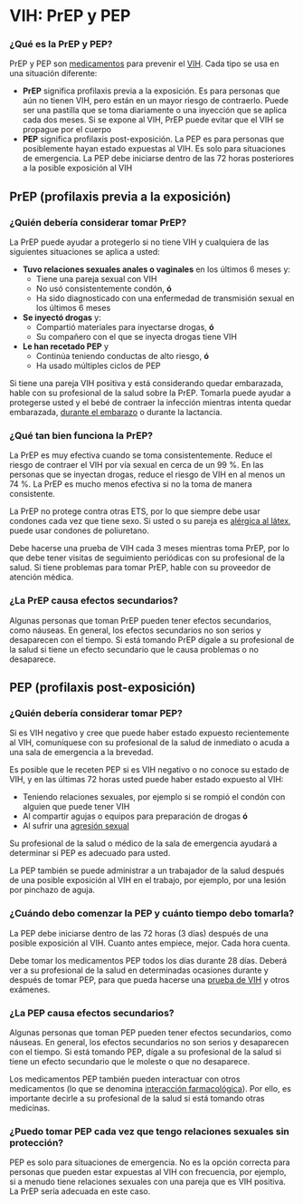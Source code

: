VIH: PrEP y PEP
===============


### ¿Qué es la PrEP y PEP?


PrEP y PEP son [medicamentos](https://medlineplus.gov/spanish/hivmedicines.html) para prevenir el [VIH](https://medlineplus.gov/spanish/hiv.html). Cada tipo se usa en una situación diferente:

* **PrEP** significa profilaxis previa a la exposición. Es para personas que aún no tienen VIH, pero están en un mayor riesgo de contraerlo. Puede ser una pastilla que se toma diariamente o una inyección que se aplica cada dos meses. Si se expone al VIH, PrEP puede evitar que el VIH se propague por el cuerpo
* **PEP** significa profilaxis post-exposición. La PEP es para personas que posiblemente hayan estado expuestas al VIH. Es solo para situaciones de emergencia. La PEP debe iniciarse dentro de las 72 horas posteriores a la posible exposición al VIH


PrEP (profilaxis previa a la exposición)
----------------------------------------


### ¿Quién debería considerar tomar PrEP?


La PrEP puede ayudar a protegerlo si no tiene VIH y cualquiera de las siguientes situaciones se aplica a usted:


* **Tuvo relaciones sexuales anales o vaginales** en los últimos 6 meses y:
	+ Tiene una pareja sexual con VIH
	+ No usó consistentemente condón, **ó**
	+ Ha sido diagnosticado con una enfermedad de transmisión sexual en los últimos 6 meses
* **Se inyectó drogas** y:
	+ Compartió materiales para inyectarse drogas, **ó**
	+ Su compañero con el que se inyecta drogas tiene VIH
* **Le han recetado PEP** y
	+ Continúa teniendo conductas de alto riesgo, **ó**
	+ Ha usado múltiples ciclos de PEP


Si tiene una pareja VIH positiva y está considerando quedar embarazada, hable con su profesional de la salud sobre la PrEP. Tomarla puede ayudar a protegerse usted y el bebé de contraer la infección mientras intenta quedar embarazada, [durante el embarazo](https://medlineplus.gov/spanish/hivandpregnancy.html) o durante la lactancia.


### ¿Qué tan bien funciona la PrEP?


La PrEP es muy efectiva cuando se toma consistentemente. Reduce el riesgo de contraer el VIH por vía sexual en cerca de un 99 %. En las personas que se inyectan drogas, reduce el riesgo de VIH en al menos un 74 %. La PrEP es mucho menos efectiva si no la toma de manera consistente.


La PrEP no protege contra otras ETS, por lo que siempre debe usar condones cada vez que tiene sexo. Si usted o su pareja es [alérgica al látex](https://medlineplus.gov/spanish/latexallergy.html), puede usar condones de poliuretano.


Debe hacerse una prueba de VIH cada 3 meses mientras toma PrEP, por lo que debe tener visitas de seguimiento periódicas con su profesional de la salud. Si tiene problemas para tomar PrEP, hable con su proveedor de atención médica.


### ¿La PrEP causa efectos secundarios?


Algunas personas que toman PrEP pueden tener efectos secundarios, como náuseas. En general, los efectos secundarios no son serios y desaparecen con el tiempo. Si está tomando PrEP dígale a su profesional de la salud si tiene un efecto secundario que le causa problemas o no desaparece.


PEP (profilaxis post-exposición)
--------------------------------


### ¿Quién debería considerar tomar PEP?


Si es VIH negativo y cree que puede haber estado expuesto recientemente al VIH, comuníquese con su profesional de la salud de inmediato o acuda a una sala de emergencia a la brevedad.


Es posible que le receten PEP si es VIH negativo o no conoce su estado de VIH, y en las últimas 72 horas usted puede haber estado expuesto al VIH:


* Teniendo relaciones sexuales, por ejemplo si se rompió el condón con alguien que puede tener VIH
* Al compartir agujas o equipos para preparación de drogas **ó**
* Al sufrir una [agresión sexual](https://medlineplus.gov/spanish/sexualassault.html)


Su profesional de la salud o médico de la sala de emergencia ayudará a determinar si PEP es adecuado para usted.


La PEP también se puede administrar a un trabajador de la salud después de una posible exposición al VIH en el trabajo, por ejemplo, por una lesión por pinchazo de aguja.


### ¿Cuándo debo comenzar la PEP y cuánto tiempo debo tomarla?


La PEP debe iniciarse dentro de las 72 horas (3 días) después de una posible exposición al VIH. Cuanto antes empiece, mejor. Cada hora cuenta.


Debe tomar los medicamentos PEP todos los días durante 28 días. Deberá ver a su profesional de la salud en determinadas ocasiones durante y después de tomar PEP, para que pueda hacerse una [prueba de VIH](https://medlineplus.gov/spanish/pruebas-de-laboratorio/prueba-de-vih/) y otros exámenes.


### ¿La PEP causa efectos secundarios?


Algunas personas que toman PEP pueden tener efectos secundarios, como náuseas. En general, los efectos secundarios no son serios y desaparecen con el tiempo. Si está tomando PEP, dígale a su profesional de la salud si tiene un efecto secundario que le moleste o que no desaparece.


Los medicamentos PEP también pueden interactuar con otros medicamentos (lo que se denomina [interacción farmacológica](https://medlineplus.gov/spanish/drugreactions.html)). Por ello, es importante decirle a su profesional de la salud si está tomando otras medicinas.


### ¿Puedo tomar PEP cada vez que tengo relaciones sexuales sin protección?


PEP es solo para situaciones de emergencia. No es la opción correcta para personas que pueden estar expuestas al VIH con frecuencia, por ejemplo, si a menudo tiene relaciones sexuales con una pareja que es VIH positiva. La PrEP sería adecuada en este caso.


